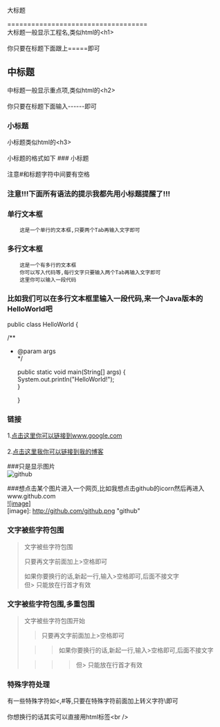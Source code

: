 大标题  
    
===================================  
大标题一般显示工程名,类似html的\<h1\><br />  
 你只要在标题下面跟上=====即可  
      
        
中标题  
-----------------------------------  
中标题一般显示重点项,类似html的\<h2\><br />  
你只要在标题下面输入------即可  
        
### 小标题  
小标题类似html的\<h3\><br />  
小标题的格式如下 ### 小标题<br />  
注意#和标题字符中间要有空格  
      
### 注意!!!下面所有语法的提示我都先用小标题提醒了!!!   
      
### 单行文本框  
        这是一个单行的文本框,只要两个Tab再输入文字即可  
              
### 多行文本框    
        这是一个有多行的文本框  
        你可以写入代码等,每行文字只要输入两个Tab再输入文字即可  
        这里你可以输入一段代码  
      
### 比如我们可以在多行文本框里输入一段代码,来一个Java版本的HelloWorld吧  
public class HelloWorld {  
      
/**  
* @param args  
*/  
      
   public static void main(String[] args) {  
       System.out.println("HelloWorld!");  
      }  
      
    }  
### 链接  
 1.[点击这里你可以链接到www.google.com](http://www.google.com)<br />  
 2.[点击这里我你可以链接到我的博客](http://guoyunsky.iteye.com)<br />  
      
###只是显示图片  
![github](http://github.com/unicorn.png "github")  
      
###想点击某个图片进入一个网页,比如我想点击github的icorn然后再进入www.github.com  
 [![image]](http://www.github.com/)  
[image]: http://github.com/github.png "github"  
      
### 文字被些字符包围  
> 文字被些字符包围  
>  
> 只要再文字前面加上>空格即可  
>  
> 如果你要换行的话,新起一行,输入>空格即可,后面不接文字  
> 但> 只能放在行首才有效  
      
### 文字被些字符包围,多重包围  
> 文字被些字符包围开始  
>  
> > 只要再文字前面加上>空格即可  
>  
>  > > 如果你要换行的话,新起一行,输入>空格即可,后面不接文字  
>  
> > > > 但> 只能放在行首才有效  
      
### 特殊字符处理  
有一些特殊字符如<,#等,只要在特殊字符前面加上转义字符\即可<br />  
你想换行的话其实可以直接用html标签\<br /\>  
